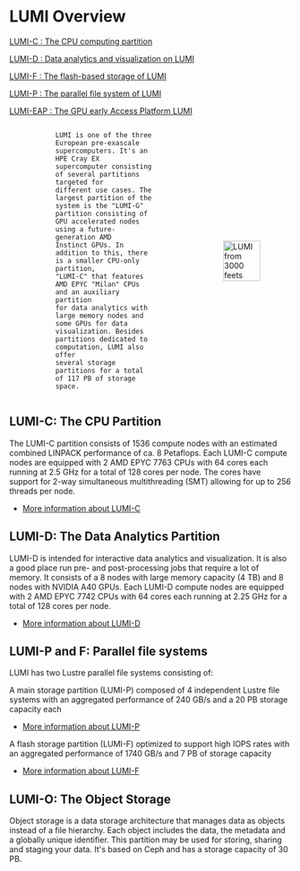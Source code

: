 

<style scoped>
.lumi-overview {
  display: flex; 
  flex-direction: row; 
  align-items: center;
}

.lumi-overview p {
  width: 50%;
}

.lumi-overview figure {
    width: 50%;
  }

@media (max-width: 740px) {
  .lumi-overview {
    flex-direction: column;
  }

  .lumi-overview p {
    width: 100%;
  }

  .lumi-overview figure {
    width: 100%;
  }
}
</style>

# LUMI Overview

[lumi-c]: ../computing/systems/lumic.md
[lumi-d]: ../computing/systems/lumid.md
[lumi-f]: ../storage/parallel/lumif.md
[lumi-p]: ../storage/parallel/lumip.md
[eap]: ../eap/index.md

[LUMI-C : The CPU computing partition][lumi-c]

[LUMI-D : Data analytics and visualization on LUMI][lumi-d]

[LUMI-F : The flash-based storage of LUMI][lumi-f]

[LUMI-P : The parallel file system of LUMI][lumi-p]

[LUMI-EAP : The GPU early Access Platform LUMI][eap]



<div class="lumi-overview">
  <p>
  
    LUMI is one of the three European pre-exascale supercomputers. It's an 
    HPE Cray EX supercomputer consisting of several partitions targeted for 
    different use cases. The largest partition of the system is the "LUMI-G" 
    partition consisting of GPU accelerated nodes using a future-generation AMD 
    Instinct GPUs. In addition to this, there is a smaller CPU-only partition, 
    "LUMI-C" that features AMD EPYC "Milan" CPUs and an auxiliary partition 
    for data analytics with large memory nodes and some GPUs for data 
    visualization. Besides partitions dedicated to computation, LUMI also offer 
    several storage partitions for a total of 117 PB of storage space.
  </p>
  <figure>
    <img 
      src="../../assets/images/lumi-snowflake.svg" 
      width="90%" 
      style="margin: 0 auto;"
      alt="LUMI from 3000 feets"
    >
  </figure>
</div>

<!-- 
[lumi-c]: ../computing/systems/lumic.md
[lumi-d]: ../computing/systems/lumid.md
[lumi-f]: ../storage/parallel/lumif.md
[lumi-p]: ../storage/parallel/lumip.md
[eap]: ../eap/index.md -->


<!-- # LUMI Structure -->
<!-- 
[LUMI-C : The CPU computing partition][lumi-c]

[LUMI-D : Data analytics and visualization on LUMI][lumi-d]

[LUMI-F : The flash-based storage of LUMI][lumi-f]

[LUMI-P : The parallel file system of LUMI][lumi-p]

[LUMI-EAP : The GPU early Access Platform LUMI][eap] -->


## LUMI-C: The CPU Partition

The LUMI-C partition consists of 1536 compute nodes with an estimated combined
LINPACK performance of ca. 8 Petaflops. Each LUMI-C compute nodes are equipped 
with 2 AMD EPYC 7763 CPUs with 64 cores each running at 2.5 GHz for a total 
of 128 cores per node. The cores have support for 2-way simultaneous 
multithreading (SMT) allowing for up to 256 threads per node.

- [More information about LUMI-C][lumi-c]

## LUMI-D: The Data Analytics Partition

LUMI-D is intended for interactive data analytics and visualization. It is also
a good place run pre- and post-processing jobs that require a lot of memory. It
consists of a 8 nodes with large memory capacity (4 TB) and 8 nodes with NVIDIA
A40 GPUs. Each LUMI-D compute nodes are equipped with 2 AMD EPYC 7742 CPUs
with 64 cores each running at 2.25 GHz for a total of 128 cores per node.

- [More information about LUMI-D][lumi-d]

## LUMI-P and F: Parallel file systems

LUMI has two Lustre parallel file systems consisting of:

A main storage partition (LUMI-P) composed of 4 independent Lustre file systems
with an aggregated performance of 240 GB/s and a 20 PB storage capacity each

- [More information about LUMI-P][lumi-p]

A flash storage partition (LUMI-F) optimized to support high IOPS rates with 
an aggregated performance of 1740 GB/s and 7 PB of storage capacity

- [More information about LUMI-F][lumi-f]

## LUMI-O: The Object Storage

Object storage is a data storage architecture that manages data as objects 
instead of a file hierarchy. Each object includes the data, the metadata and a
globally unique identifier. This partition may be used for storing, sharing and
staging your data. It's based on Ceph and has a storage capacity of 30 PB.
